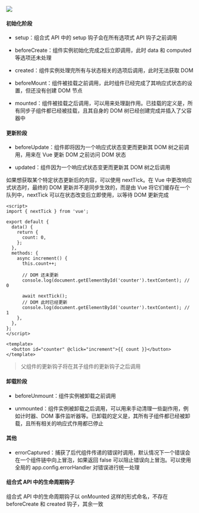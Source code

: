 ![](../../assets/vue-lifecycle.png)

#### 初始化阶段

- setup：组合式 API 中的 setup 钩子会在所有选项式 API 钩子之前调用

- beforeCreate：组件实例初始化完成之后立即调用，此时 data 和 computed 等选项还未处理

- created：组件实例处理完所有与状态相关的选项后调用，此时无法获取 DOM

- beforeMount：组件被挂载之前调用，此时组件已经完成了其响应式状态的设置，但还没有创建 DOM 节点

- mounted：组件被挂载之后调用，可以用来处理副作用。已挂载的定义是，所有同步子组件都已经被挂载，且其自身的 DOM 树已经创建完成并插入了父容器中

#### 更新阶段

- beforeUpdate：组件即将因为一个响应式状态变更而更新其 DOM 树之前调用，用来在 Vue 更新 DOM 之前访问 DOM 状态

- updated：组件因为一个响应式状态变更而更新其 DOM 树之后调用

如果想获取某个特定状态更新后的内容，可以使用 nextTick。在 Vue 中更改响应式状态时，最终的 DOM 更新并不是同步生效的，而是由 Vue 将它们缓存在一个队列中，nextTick 可以在状态改变后立即使用，以等待 DOM 更新完成

```vue
<script>
import { nextTick } from 'vue';

export default {
  data() {
    return {
      count: 0,
    };
  },
  methods: {
    async increment() {
      this.count++;

      // DOM 还未更新
      console.log(document.getElementById('counter').textContent); // 0

      await nextTick();
      // DOM 此时已经更新
      console.log(document.getElementById('counter').textContent); // 1
    },
  },
};
</script>

<template>
  <button id="counter" @click="increment">{{ count }}</button>
</template>
```

> 父组件的更新钩子将在其子组件的更新钩子之后调用

#### 卸载阶段

- beforeUnmount：组件实例被卸载之前调用

- unmounted：组件实例被卸载之后调用，可以用来手动清理一些副作用，例如计时器、DOM 事件监听器等。已卸载的定义是，其所有子组件都已经被卸载，且所有相关的响应式作用都已停止

#### 其他

- errorCaptured：捕获了后代组件传递的错误时调用，默认情况下一个错误会在一个组件链中向上冒泡，如果返回 false 可以阻止错误向上冒泡。可以使用全局的 app.config.errorHandler 对错误进行统一处理

#### 组合式 API 中的生命周期钩子

组合式 API 中的生命周期钩子以 onMounted 这样的形式命名，不存在 beforeCreate 和 created 钩子，其余一致
